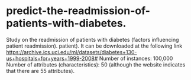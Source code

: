 # predict-the-readmission-of-patients-with-diabetes.
Study on the readmission of patients with diabetes (factors influencing patient readmission).
patient).
It can be downloaded at the following link
https://archive.ics.uci.edu/ml/datasets/diabetes+130-us+hospitals+for+years+1999-2008#
Number of instances: 100,000
Number of attributes (characteristics): 50 (although the website indicates that there are 55 attributes).

